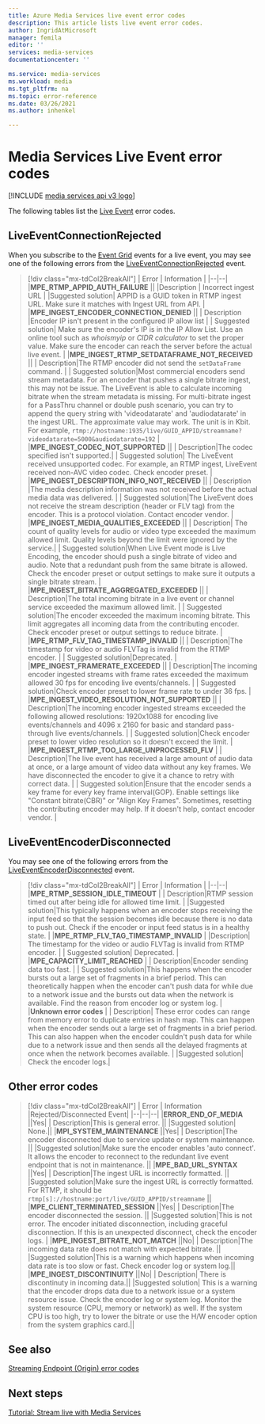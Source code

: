 ```yaml
---
title: Azure Media Services live event error codes 
description: This article lists live event error codes.
author: IngridAtMicrosoft
manager: femila
editor: ''
services: media-services
documentationcenter: ''

ms.service: media-services
ms.workload: media
ms.tgt_pltfrm: na
ms.topic: error-reference
ms.date: 03/26/2021
ms.author: inhenkel

---
```


# Media Services Live Event error codes

[!INCLUDE [media services api v3 logo](./includes/v3-hr.md)]

The following tables list the [Live Event](live-event-outputs-concept.md) error codes.

## LiveEventConnectionRejected

When you subscribe to the [Event Grid](https://docs.microsoft.com/event-grid/index.yml) events for a
live event, you may see one of the following errors from the
[LiveEventConnectionRejected](monitoring/media-services-event-schemas.md\#liveeventconnectionrejected)
event.
> [!div class="mx-tdCol2BreakAll"]
>| Error | Information |
>|--|--|
>|**MPE_RTMP_APPID_AUTH_FAILURE** ||
>|Description | Incorrect ingest URL |
>|Suggested solution| APPID is a GUID token in RTMP ingest URL. Make sure it matches with Ingest URL from API. |
>|**MPE_INGEST_ENCODER_CONNECTION_DENIED** ||
>| Description |Encoder IP isn't present in the configured IP allow list |
>| Suggested solution| Make sure the encoder's IP is in the IP Allow List. Use an online tool such as *whoismyip* or *CIDR calculator* to set the proper value.  Make sure the encoder can reach the server before the actual live event. |
>|**MPE_INGEST_RTMP_SETDATAFRAME_NOT_RECEIVED** ||
>| Description|The RTMP encoder did not send the `setDataFrame` command. |
>| Suggested solution|Most commercial encoders send stream metadata. For an encoder that pushes a single bitrate ingest, this may not be issue. The LiveEvent is able to calculate incoming bitrate when the stream metadata is missing.  For multi-bitrate ingest for a PassThru channel or double push scenario, you can try to append the query string with 'videodatarate' and 'audiodatarate' in the ingest URL. The approximate value may work. The unit is in Kbit. For example,  `rtmp://hostname:1935/live/GUID_APPID/streamname?videodatarate=5000&audiodatarate=192` |
>|**MPE_INGEST_CODEC_NOT_SUPPORTED** ||
>| Description|The codec specified isn't supported.|
>| Suggested solution| The LiveEvent received unsupported codec. For example, an RTMP ingest, LiveEvent received non-AVC video codec.  Check encoder preset. |
>|**MPE_INGEST_DESCRIPTION_INFO_NOT_RECEIVED** ||
>| Description |The media description information was not received before the actual media data was delivered. |
>| Suggested solution|The LiveEvent does not receive the stream description (header or FLV tag) from the encoder. This is a protocol violation. Contact encoder vendor. |
>|**MPE_INGEST_MEDIA_QUALITIES_EXCEEDED** ||
>| Description| The count of quality levels for audio or video type exceeded the maximum allowed limit. Quality levels beyond the limit were ignored by the service.|
>| Suggested solution|When Live Event mode is Live Encoding, the encoder should push a single bitrate of video and audio.  Note that a redundant push from the same bitrate is allowed. Check the encoder preset or output settings to make sure it outputs a single bitrate stream. |
>|**MPE_INGEST_BITRATE_AGGREGATED_EXCEEDED** ||
>| Description|The total incoming bitrate in a live event or channel service exceeded the maximum allowed limit. |
>| Suggested solution|The encoder exceeded the maximum incoming bitrate. This limit aggregates all incoming data from the contributing encoder. Check encoder preset or output settings to reduce bitrate. |
>|**MPE_RTMP_FLV_TAG_TIMESTAMP_INVALID** ||
>| Description|The timestamp for video or audio FLVTag is invalid from the RTMP encoder. |
>| Suggested solution|Deprecated. |
>|**MPE_INGEST_FRAMERATE_EXCEEDED** ||
>| Description|The incoming encoder ingested streams with frame rates exceeded the maximum allowed 30 fps for encoding live events/channels. |
>| Suggested solution|Check encoder preset to lower frame rate to under 36 fps. |
>|**MPE_INGEST_VIDEO_RESOLUTION_NOT_SUPPORTED** ||
>| Description|The incoming encoder ingested streams exceeded the following allowed resolutions: 1920x1088 for encoding live events/channels and 4096 x 2160 for basic and standard pass-through live events/channels. |
>| Suggested solution|Check encoder preset to lower video resolution so it doesn't exceed the limit. |
>|**MPE_INGEST_RTMP_TOO_LARGE_UNPROCESSED_FLV** |
>| Description|The live event has received a large amount of audio data at once, or a large amount of video data without any key frames. We have disconnected the encoder to give it a chance to retry with correct data. |
>| Suggested solution|Ensure that the encoder sends a key frame for every key frame interval(GOP).  Enable settings like "Constant bitrate(CBR)" or "Align Key Frames". Sometimes, resetting the contributing encoder may help. If it doesn't help, contact encoder vendor. |

## LiveEventEncoderDisconnected

You may see one of the following errors from the
[LiveEventEncoderDisconnected](monitoring/media-services-event-schemas.md\#liveeventencoderdisconnected)
event.

> [!div class="mx-tdCol2BreakAll"]
>| Error | Information |
>|--|--|
>|**MPE_RTMP_SESSION_IDLE_TIMEOUT** |
>| Description|RTMP session timed out after being idle for allowed time limit. |
>|Suggested solution|This typically happens when an encoder stops receiving the input feed so that the session becomes idle because there is no data to push out. Check if the encoder or input feed status is in a healthy state. |
>|**MPE_RTMP_FLV_TAG_TIMESTAMP_INVALID** |
>|Description| The timestamp for the video or audio FLVTag is invalid from RTMP encoder. |
>| Suggested solution| Deprecated. |
>|**MPE_CAPACITY_LIMIT_REACHED** |
>| Description|Encoder sending data too fast. |
>| Suggested solution|This happens when the encoder bursts out a large set of fragments in a brief period.  This can theoretically happen when the encoder can't push data for while due to a network issue and the bursts out data when the network is available. Find the reason from encoder log or system log. |
>|**Unknown error codes** |
>| Description| These error codes can range from memory error to duplicate entries in hash map. This can happen when the encoder sends out a large set of fragments in a brief period.  This can also happen when the encoder couldn't push data for while due to a network issue and then sends all the delayed fragments at once when the network becomes available. |
>|Suggested solution| Check the encoder logs.|

## Other error codes

> [!div class="mx-tdCol2BreakAll"]
>| Error | Information |Rejected/Disconnected Event|
>|--|--|--|
>|**ERROR_END_OF_MEDIA** ||Yes|
>| Description|This is general error. ||
>|Suggested solution| None.||
>|**MPI_SYSTEM_MAINTENANCE** ||Yes|
>| Description|The encoder disconnected due to service update or system maintenance. ||
>|Suggested solution|Make sure the encoder enables 'auto connect'. It allows the encoder to reconnect to the redundant live event endpoint that is not in maintenance. ||
>|**MPE_BAD_URL_SYNTAX** ||Yes|
>| Description|The ingest URL is incorrectly formatted. ||
>|Suggested solution|Make sure the ingest URL is correctly formatted. For RTMP, it should be `rtmp[s]://hostname:port/live/GUID_APPID/streamname` ||
>|**MPE_CLIENT_TERMINATED_SESSION** ||Yes|
>| Description|The encoder disconnected the session.  ||
>|Suggested solution|This is not error. The encoder initiated disconnection, including graceful disconnection. If this is an unexpected disconnect, check the encoder logs. |
>|**MPE_INGEST_BITRATE_NOT_MATCH** ||No|
>| Description|The incoming data rate does not match with expected bitrate. ||
>|Suggested solution|This is a warning which happens when incoming data rate is too slow or fast. Check encoder log or system log.||
>|**MPE_INGEST_DISCONTINUITY** ||No|
>| Description| There is discontinuty in incoming data.||
>|Suggested solution| This is a warning that the encoder drops data due to a network issue or a system resource issue. Check the encoder log or system log. Monitor the system resource (CPU, memory or network) as well. If the system CPU is too high, try to lower the bitrate or use the H/W encoder option from the system graphics card.||

## See also

[Streaming Endpoint (Origin) error codes](stream-streaming-endpoint-error-codes-reference.md)

## Next steps

[Tutorial: Stream live with Media Services](stream-live-tutorial-with-api.md)
